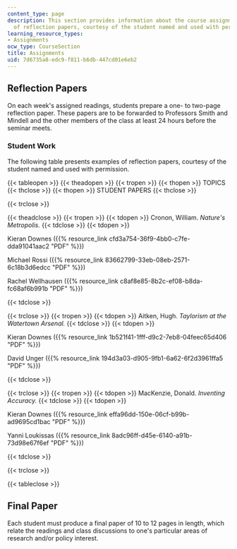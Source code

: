 ```yaml
---
content_type: page
description: This section provides information about the course assignments and examples
  of reflection papers, courtesy of the student named and used with permission.
learning_resource_types:
- Assignments
ocw_type: CourseSection
title: Assignments
uid: 7d6735a8-edc9-f811-b6db-447cd01e6eb2
---
```


Reflection Papers
-----------------

On each week's assigned readings, students prepare a one- to two-page reflection paper. These papers are to be forwarded to Professors Smith and Mindell and the other members of the class at least 24 hours before the seminar meets.

### Student Work

The following table presents examples of reflection papers, courtesy of the student named and used with permission.

{{< tableopen >}}
{{< theadopen >}}
{{< tropen >}}
{{< thopen >}}
TOPICS
{{< thclose >}}
{{< thopen >}}
STUDENT PAPERS
{{< thclose >}}

{{< trclose >}}

{{< theadclose >}}
{{< tropen >}}
{{< tdopen >}}
Cronon, William. _Nature's Metropolis._
{{< tdclose >}}
{{< tdopen >}}


Kieran Downes ({{% resource_link cfd3a754-36f9-4bb0-c7fe-dda91041aac2 "PDF" %}})

Michael Rossi ({{% resource_link 83662799-33eb-08eb-2571-6c18b3d6edcc "PDF" %}})

Rachel Wellhausen ({{% resource_link c8af8e85-8b2c-ef08-b8da-fc68af6b991b "PDF" %}})


{{< tdclose >}}

{{< trclose >}}
{{< tropen >}}
{{< tdopen >}}
Aitken, Hugh. _Taylorism at the Watertown Arsenal._
{{< tdclose >}}
{{< tdopen >}}


Kieran Downes ({{% resource_link 1b521f41-1fff-d9c2-7eb8-04feec65d406 "PDF" %}})

David Unger ({{% resource_link 194d3a03-d905-9fb1-6a62-6f2d3961ffa5 "PDF" %}})


{{< tdclose >}}

{{< trclose >}}
{{< tropen >}}
{{< tdopen >}}
MacKenzie, Donald. _Inventing Accuracy._
{{< tdclose >}}
{{< tdopen >}}


Kieran Downes ({{% resource_link effa96dd-150e-06cf-b99b-ad9695cd1bac "PDF" %}})

Yanni Loukissas ({{% resource_link 8adc96ff-d45e-6140-a91b-73d98e67f6ef "PDF" %}})


{{< tdclose >}}

{{< trclose >}}

{{< tableclose >}}

Final Paper
-----------

Each student must produce a final paper of 10 to 12 pages in length, which relate the readings and class discussions to one's particular areas of research and/or policy interest.